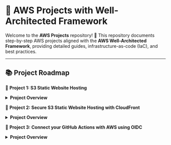 # 🚀 AWS Projects with Well-Architected Framework

Welcome to the **AWS Projects** repository! 🎯 This repository documents step-by-step AWS projects aligned with the **AWS Well-Architected Framework**, providing detailed guides, infrastructure-as-code (IaC), and best practices.

---

## 📚 Project Roadmap

 🔽 **Project 1: S3 Static Website Hosting**  
<details>
<summary><strong>Project Overview</strong></summary>

### 🚀 **Project Overview**
In this project, we build a **static website** hosted on **Amazon S3**, accessible via a public endpoint.

---

### 📝 **1.1 Create Your S3 Static Website**
*Reference: [Enabling website hosting](https://docs.aws.amazon.com/AmazonS3/latest/userguide/EnableWebsiteHosting.html).*

1. **Access the S3 Console**
   - Sign in to the [AWS Management Console](https://console.aws.amazon.com/s3/).
   - In the left navigation pane, choose **General purpose buckets**.

2. **Create Your Bucket**
   - Give your bucket a unique name and create it with **Default** values. Do not change anything for now.

3. **Enable Static Website Hosting**
   - Go to the **Properties** tab of the bucket.
   - Under **Static website hosting**, choose **Edit**.
   - Select **Use this bucket to host a website**.
   - Under **Static website hosting**, toggle **Enable**.

4. **Configure Index and Error Documents**
   - **Index Document:** Enter the file name of the index document, typically `index.html`.  
   - **Error Document (Optional):** Enter the name of your custom error page, typically `error.html`.

5. **Upload Your Website Files**
   - Upload your `index.html` and `error.html` files into the bucket.
   - Example files: [Configuring an index document](https://docs.aws.amazon.com/AmazonS3/latest/userguide/IndexDocumentSupport.html).

---

### 🔐 **1.2 Setting Permissions for Website Access**
*Reference: [Blocking public access to S3 storage](https://docs.aws.amazon.com/AmazonS3/latest/userguide/access-control-block-public-access.html).*

By default, Amazon S3 blocks public access to your account and buckets. To host a static website, you must adjust these settings:

1. Sign in to the [Amazon S3 console](https://console.aws.amazon.com/s3/).
2. In the **Buckets** list, select the bucket configured for static website hosting.
3. Go to the **Permissions** tab.
4. Under **Block public access (bucket settings)**, click **Edit**.
5. Uncheck **Block all public access** and choose **Save changes**.

⚠️ **Warning:**  
Disabling Block Public Access allows anyone on the internet to access your bucket. Make sure you understand the security implications before proceeding.

---

### 📜 **1.3 Add a Bucket Policy for Public Access**

To make the objects in your bucket publicly readable, you need to apply a bucket policy that grants `s3:GetObject` permission.

1. In the **S3 console**, navigate to the **Permissions** tab of your bucket.
2. Under **Bucket Policy**, click **Edit**.
3. Paste the following bucket policy, replacing `your-bucket-name` with your actual bucket name:

```json
{
    "Version": "2012-10-17",
    "Statement": [
        {
            "Sid": "PublicReadGetObject",
            "Effect": "Allow",
            "Principal": "*",
            "Action": [
                "s3:GetObject"
            ],
            "Resource": [
                "arn:aws:s3:::your-bucket-name/*"
            ]
        }
    ]
}
```

### 📜 **Step 3: Click the URL**
   - Your website URL is under the **Proporties** tab of your S3 Bucket under **Static Website**  
---
</details>

 🔽 **Project 2: Secure S3 Static Website Hosting with CloudFront**
<details>
<summary><strong>Project Overview</strong></summary>
   
### 📝 **1.1 Create Your S3 Static Website**
*Reference: [Enabling website hosting](https://docs.aws.amazon.com/AmazonS3/latest/userguide/EnableWebsiteHosting.html).*

1. **Access the S3 Console**
   - Sign in to the [AWS Management Console](https://console.aws.amazon.com/s3/).
   - In the left navigation pane, choose **General purpose buckets**.

2. **Create Your Bucket**
   - Give your bucket a unique name and create it with **Default** values. Do not change anything for now.

3. **Enable Static Website Hosting**
   - Go to the **Properties** tab of the bucket.
   - Under **Static website hosting**, choose **Edit**.
   - Select **Use this bucket to host a website**.
   - Under **Static website hosting**, toggle **Enable**.

4. **Configure Index and Error Documents**
   - **Index Document:** Enter the file name of the index document, typically `index.html`.  
   - **Error Document (Optional):** Enter the name of your custom error page, typically `error.html`.

5. **Upload Your Website Files**
   - Upload your `index.html` and `error.html` files into the bucket.
   - Example files: [Configuring an index document](https://docs.aws.amazon.com/AmazonS3/latest/userguide/IndexDocumentSupport.html).
### 📝 **1.2 Go to the CloudFront and Create a Distributaion**
   - Select your **Origin domain** as your S3 bucket
   - Select **Origin access** as **Origin access control settings (recommended)**
   - Click **Create New OAC**
      - Create a new OAC with default values.
   - Go under **Web Application Firewall (WAF)**, and **Do not enable security protections** since this is only educational purpose.
   - Go under **Settings** and set your **Default root object - optional** as **index.html**
   - **Create** your distribution.
   - **Copy Policy** for The S3 bucket policy. 

### 📝 **1.3 Go to the S3 Bucket Policy**
   - **Edit bucket policy**
   - Paste the provided policy, and **Save Changes**
     
### 📝 **1.4 Test your Access**
   - Go Under CloudFront **Distributions**
   - Type your **Distribution domain name** into the browser, either only Distribution domain name or Distribution domain name/index.html should work.
   - Go Under S3 Bucket, and see that does not work
</details>

🔽 **Project 3: Connect your GitHub Actions with AWS using OIDC**  
<details>
<summary><strong>Project Overview</strong></summary>

*Reference:[AWS: Use IAM roles to connect GitHub Actions][https://aws.amazon.com/blogs/security/use-iam-roles-to-connect-github-actions-to-actions-in-aws/]*


### 1. Create an OIDC Identity Provider in AWS
1. Sign in to the AWS Management Console.
2. Open the **IAM** service.
3. In the left navigation pane, choose **Identity Providers**.
4. Select **Add Provider** and set the following:
   - **Provider Type:** OpenID Connect
   - **Provider URL:** `https://token.actions.githubusercontent.com`
   - **Audience:** `sts.amazonaws.com`
5. Click **Add Provider**.

### 2. Create an IAM Role for GitHub Actions
1. Go to the **IAM** > **Identity providers** > **token.actions.githubusercontent.com**
2. Click **Assing Role** and choose **Create a new Role** .
3. Select **Web Identity**. 
4. Select the identity provider created earlier.
5. Under **Audience**, choose `sts.amazonaws.com`.
6. Select your **GitHub organization**.
7. Select your **GitHub repository** if you want.
8. Attach policies required for your GitHub Actions workflow, for this example I will create a S3 static website, so I will give **AmazonS3FullAccess**.
9. Give a **Role name** to this role. 
10. AWS will create a **Trust policy** for that role, so you do not need to update that information. 

### 3. Update GitHub Actions Workflow
1. Create a GitHub repository, and make sure it matches with the **GitHub repository** that provided in the AWS IAM. 
2. In your GitHub repository, click **Action**.
3. Click **Configure** under **Simple workflow**.
4. It will create a **.github/workflows/blank.yml** file automaticly, you can create your own workflows folder, and yaml file as well.
5. Change the **blank.yml** to **main.yml**
6. Add the following permissions and AWS credentials setup in your workflow YAML:

```yaml
# This is a basic workflow to help you get started with Actions
name:Connect to an AWS role from a GitHub repository

# Controls when the action will run. Invokes the workflow on push events but only for the main branch
on:
  push:
    branches: [ main ]
  pull_request:
    branches: [ main ]

env:
  
  AWS_REGION : <"us-east-1"> #Change to reflect your Region

# Permission can be added at job level or workflow level    
permissions:
      id-token: write   # This is required for requesting the JWT
      contents: read    # This is required for actions/checkout
jobs:
  AssumeRoleAndCallIdentity:
    runs-on: ubuntu-latest
    steps:
      - name: Git clone the repository
        uses: actions/checkout@v3
      - name: configure aws credentials
        uses: aws-actions/configure-aws-credentials@v1.7.0
        with:
          role-to-assume: <arn:aws:iam::111122223333:role/GitHubAction-AssumeRoleWithAction> #change to reflect your IAM role’s ARN
          role-session-name: GitHub_to_AWS_via_FederatedOIDC
          aws-region: ${{ env.AWS_REGION }}
      # Hello from AWS: WhoAmI
      - name: Sts GetCallerIdentity
        run: |
          aws sts get-caller-identity
```

AWS_REGION: Enter the AWS Region for your AWS resources.
role-to-assume: Replace the ARN with the ARN of the AWS GitHubAction role that you created previously.

### 4. Run your workflow
</details>


